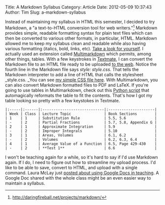 Title: A Markdown Syllabus
Category: Article
Date: 2012-05-09 10:37:43
Author: Tim
Slug: a-markdown-syllabus

Instead of maintaining my syllabus in HTML this semester, I decided to try Markdown, a "a text-to-HTML conversion tool for web writers."[^1markdown] Markdown provides simple, readable formatting syntax for plain text files which can then be converted to various other formats, in particular, HTML. Markdown allowed me to keep my syllabus clean and readable while also having various formatting (italics, bold, links, etc). [Take a look for yourself](http://www4.ncsu.edu/~tdhopper/stiglerdiet/MultimarkdownSyllabus.txt). I actually used an extension called [Multimarkdown](http://fletcherpenney.net/multimarkdown/) which permits, among other things, tables. With a few keystrokes in [Textmate](http://macromates.com/), I can convert the Markdown file to an HTML file ready to be uploaded [to the web](http://www4.ncsu.edu/~tdhopper/stiglerdiet/MultimarkdownSyllabus.html). Notice the fourth line in the Markdown file says _style: style.css_. That tells the Markdown interpreter to add a line of HTML that calls the stylesheet _style.css. _You can see [my simple CSS file here](http://www4.ncsu.edu/~tdhopper/stiglerdiet/style.css). With Multimarkdown, you can also convert Markdown formatted files to PDF and LaTeX. If you're going to use tables in Multimarkdown, check out this [Python script](http://www.leancrew.com/all-this/2008/08/tables-for-markdown-and-textmate/) that automagically reformats the table to fit the contents. That's how I got my table looking so pretty with a few keystokes in Textmate.

    |:-----|:------|:----------------------------|:---------------------|
    | Week | Class | Lecture Topic               | Book Sections        |
    | 1    | 1     | Substitution Rule           | 5.5, 5.6             |
    | -    | 2     | Partial Fractions           | 5.7, 5.8, Appendix G |
    | 2    | 1     | Approximate Integration     | 5.9                  |
    | -    | 2     | Improper Integrals          | 5.10                 |
    | 3    | 1     | Areas, Volumes              | 6.1, 6.2             |
    | -    | 2     | Volumes                     | 6.2, 6.3, 6.4        |
    | 4    | 1     | Average Value of a Function | 6.5, Page 429-430    |
    | -    | 2     | **Test 1**                  | 6.6                  |

I won't be teaching again for a while, so it's hard to say if I'd use Markdown again. If I do, I need to figure out how to streamline my upload process. I'd like to be able to save, convert to HTML, and upload with a single command. Laura McLay just [posted about using Google Docs in teaching](http://punkrockor.wordpress.com/2012/05/04/google-docs-are-a-great-teaching-tool/). A Google Doc shared with the whole class might be an even easier way to maintain a syllabus.

[^1markdown]: http://daringfireball.net/projects/markdown/
